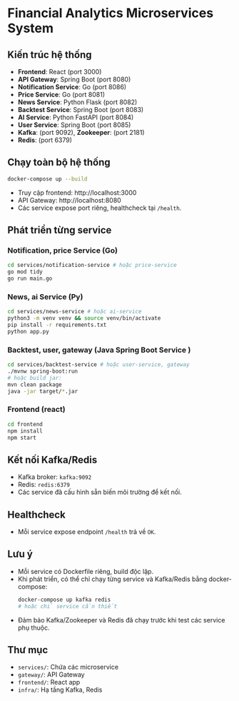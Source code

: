 # Financial Analytics Microservices System

## Kiến trúc hệ thống

- **Frontend**: React (port 3000)
- **API Gateway**: Spring Boot (port 8080)
- **Notification Service**: Go (port 8086)
- **Price Service**: Go (port 8081)
- **News Service**: Python Flask (port 8082)
- **Backtest Service**: Spring Boot (port 8083)
- **AI Service**: Python FastAPI (port 8084)
- **User Service**: Spring Boot (port 8085)
- **Kafka**: (port 9092), **Zookeeper**: (port 2181)
- **Redis**: (port 6379)

## Chạy toàn bộ hệ thống

```bash
docker-compose up --build
```

- Truy cập frontend: http://localhost:3000
- API Gateway: http://localhost:8080
- Các service expose port riêng, healthcheck tại `/health`.

## Phát triển từng service

### Notification, price Service (Go)
```bash
cd services/notification-service # hoặc price-service
go mod tidy
go run main.go
```

### News, ai Service (Py)
```bash
cd services/news-service # hoặc ai-service
python3 -m venv venv && source venv/bin/activate
pip install -r requirements.txt
python app.py
```

### Backtest, user, gateway (Java Spring Boot Service )
```bash
cd services/backtest-service # hoặc user-service, gateway
./mvnw spring-boot:run
# hoặc build jar:
mvn clean package
java -jar target/*.jar
```

### Frontend (react)
```bash
cd frontend
npm install
npm start
```

## Kết nối Kafka/Redis
- Kafka broker: `kafka:9092`
- Redis: `redis:6379`
- Các service đã cấu hình sẵn biến môi trường để kết nối.

## Healthcheck
- Mỗi service expose endpoint `/health` trả về `OK`.

## Lưu ý
- Mỗi service có Dockerfile riêng, build độc lập.
- Khi phát triển, có thể chỉ chạy từng service và Kafka/Redis bằng docker-compose:
  ```bash
  docker-compose up kafka redis
  # hoặc chỉ service cần thiết
  ```
- Đảm bảo Kafka/Zookeeper và Redis đã chạy trước khi test các service phụ thuộc.

## Thư mục
- `services/`: Chứa các microservice
- `gateway/`: API Gateway
- `frontend/`: React app
- `infra/`: Hạ tầng Kafka, Redis